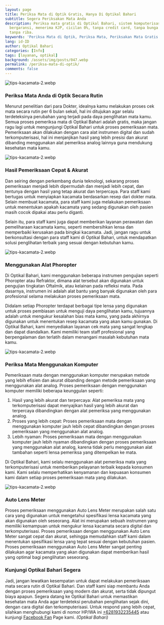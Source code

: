 ```yaml
---
layout: page
title: Periksa Mata di Optik Gratis, Hanya Di Optikal Bahari
subtitle: Segera Periksakan Mata Anda
description: Periksa mata gratis di Optikal Bahari, sistem komputerisasi hasil akurat,
  bergaransi, menerima KJP, cicilan 0%, tanpa credit card, tanpa bunga dan aman
  tanpa riba.
keywords: 'Periksa Mata di Optik, Periksa Mata, Periksakan Mata Gratis'
lang: id-ID
author: Optikal Bahari
categories: [Info]
tags: [layanan, optikal]
background: /assets/img/posts/047.webp
permalink: /periksa-mata-di-optik/
comments: false
---
```


<div class="card-deck mb-3">
  <div class="card shadow p-3 mb-5 bg-white rounded">
    <img
      itemprop="image"
      src="{{"/assets/img/posts/periksa-mata/periksa-mata-gratis-optikal-bahari-14.webp" | relative_url }}"
      class="card-img-top"
      title="Dapatkan Periksa Mata Gratis"
      alt="tips-kacamata-2.webp">
    <div class="card-body">
      <h3 class="card-title">
        Periksa Mata Anda di Optik Secara Rutin
      </h3>
      <p class="card-text text-left">
        Menurut penelitian dari para Dokter, idealnya kamu melakukan proses cek mata secara rutin per 6 bulan sekali, hal ini ditujukan agar selalu terdeteksinya perubahan yang terjadi pada daya penglihatan mata kamu. Semua proses pemeriksa mata di Optikal Bahari adalah gratis, maka jangan ragu lagi untuk mengunjungi Optikal Bahari untuk proses pemeriksaan mata. Pemeriksaan akan dilakukan dengan cara alat instrumen digital dan sudah terkomputerisasi, hal ini menjanjikan hasil yang lebih presisi dan akurat dibanding menggunakan alat pemeriksa analog lainnya guna mendukung kesehatan mata kamu.
      </p>
    </div>
  </div>
</div>

<div class="card-deck mb-3">
  <div class="card shadow p-3 mb-5 bg-white rounded">
    <img
      src="{{"/assets/img/posts/periksa-mata/periksa-mata-gratis-optikal-bahari-2.webp" | relative_url }}"
      class="card-img-top"
      title="Hasil Pemeriksaan Cepat & Akurat"
      alt="tips-kacamata-2.webp">
    <div class="card-body">
      <h3 class="card-title">
        Hasil Pemeriksaan Cepat & Akurat
      </h3>
      <p class="card-text text-left">
        Dan seiring dengan perkembang dunia teknologi, sekarang proses pemeriksaan menjadi lebih dipermudah dan menjadi lebih cepat, dan tentunya dengan hasil yang tetap akurat dan terpercaya. Para staff kami bertugas untuk menyiapkan kacamata berdasarkan resep dari dokter mata. Selain membuat kacamata, para staff kami juga melakukan pemeriksaan untuk menentukan apakah kacamata yang sedang digunakan oleh pasien masih cocok dipakai atau perlu diganti.
      </p>
      <p class="card-text text-left">
        Selain itu, para staff kami juga dapat memberikan layanan perawatan dan pemeliharaan kacamata kamu, seperti membersihkan lensa dan memperbaiki kerusakan pada bingkai kacamata. Jadi, jangan ragu untuk berkonsultasi dengan para staff kami di Optikal Bahari, untuk mendapatkan solusi penglihatan terbaik yang sesuai dengan kebutuhan kamu.
      </p>
    </div>
  </div>
</div>

<div class="card-deck mb-3">
  <div class="card shadow p-3 mb-5 bg-white rounded">
    <img
      src="{{"/assets/img/posts/periksa-mata/periksa-mata-gratis-optikal-bahari-12.webp" | relative_url }}"
      class="card-img-top"
      title="Menggunakan Alat Phoropter"
      alt="tips-kacamata-2.webp">
    <div class="card-body">
      <h3 class="card-title">
        Menggunakan Alat Phoropter
      </h3>
      <p class="card-text text-left">
        Di Optikal Bahari, kami menggunakan beberapa instrumen pengujian seperti Phoropter atau Refraktor, dimana alat tersebut akan digunakan untuk pengujian tingkatan Oftalmik, atau kelainan pada refleksi mata. Pada dasarnya, instrumen ini adalah alat bantu yang banyak digunakan oleh para profesional selama melakukan proses pemeriksaan mata.
      </p>
      <p class="card-text text-left">
        Didalam setiap Phoropter terdapat berbagai tipe lensa yang digunakan untuk proses pembiasan untuk menguji daya penglihatan kamu, tujuannya adalah untuk mengukur kesalahan bias mata kamu, yang  pada akhirnya digunakan untuk menentukan resep kacamata yang akan kamu gunakan. Di Optikal Bahari, kami menyediakan layanan cek mata yang sangat lengkap dan dapat diandalkan. Kami memiliki team staff profesional yang berpengalaman dan terlatih dalam menangani masalah kebutuhan mata kamu.
      </p>
    </div>
  </div>
</div>

<div class="card-deck mb-3">
  <div class="card shadow p-3 mb-5 bg-white rounded">
    <img
      src="{{"/assets/img/posts/periksa-mata/periksa-mata-gratis-optikal-bahari-10.webp" | relative_url }}"
      class="card-img-top"
      alt="tips-kacamata-2.webp">
    <div class="card-body">
      <h3 class="card-title">
        Periksa Mata Menggunakan Komputer
      </h3>
      <p class="card-text text-left">
        Pemeriksaan mata dengan menggunakan komputer merupakan metode yang lebih efisien dan akurat dibanding dengan metode pemeriksaan yang menggunakan alat analog. Proses pemeriksaan dengan menggunakan komputer memiliki beberapa keunggulan seperti:
      </p>
      <ol>
        <li>
          Hasil yang lebih akurat dan terpercaya: Alat pemeriksa mata yang terkomputerisasi dapat menyajikan hasil yang lebih akurat dan terpercaya dibandingkan dengan alat pemeriksa yang menggunakan analog.
        </li>
        <li>
          Proses yang lebih cepat: Proses pemeriksaan mata dengan menggunakan komputer jauh lebih cepat dibandingkan dengan proses pemeriksaan yang menggunakan alat analog.
        </li>
        <li>
          Lebih nyaman: Proses pemeriksaan mata dengan menggunakan komputer jauh lebih nyaman dibandingkan dengan proses pemeriksaan yang menggunakan alat analog, karena tidak perlu menggunakan alat tambahan seperti lensa pemeriksa yang ditempelkan ke mata.
        </li>
      </ol>
      <p class="card-text text-left">
        Di Optikal Bahari, kami selalu menggunakan alat pemeriksa mata yang terkomputerisasi untuk memberikan pelayanan terbaik kepada konsumen kami. Kami selalu memperhatikan kenyamanan dan kepuasan konsumen kami dalam setiap proses pemeriksaan mata yang dilakukan.
      </p>
    </div>
  </div>
</div>

<div class="card-deck mb-3">
  <div class="card shadow p-3 mb-5 bg-white rounded">
    <img
      src="{{"/assets/img/posts/periksa-mata/periksa-mata-gratis-optikal-bahari-11.webp" | relative_url }}"
      class="card-img-top"
      alt="tips-kacamata-2.webp">
    <div class="card-body">
      <h3 class="card-title">
        Auto Lens Meter
      </h3>
      <p class="card-text text-left">
        Proses pemeriksaan menggunakan Auto Lens Meter merupakan salah satu cara yang digunakan untuk mengetahui spesifikasi lensa kacamata yang akan digunakan oleh seseorang. Alat ini merupakan sebuah instrumen yang memiliki kemampuan untuk mengukur lensa kacamata secara digital dan terkomputerisasi. Proses pemeriksaan dengan menggunakan Auto Lens Meter sangat cepat dan akurat, sehingga memudahkan staff kami dalam menentukan spesifikasi lensa yang tepat sesuai dengan kebutuhan pasien. Proses pemeriksaan menggunakan Auto Lens Meter sangat penting dilakukan agar kacamata yang akan digunakan dapat memberikan hasil yang optimal bagi penglihatan seseorang.
      </p>
      <h3 class="card-title">
        Kunjungi Optikal Bahari Segera
      </h3>
      <p class="card-text text-left">
        Jadi, jangan lewatkan kesempatan untuk dapat melakukan pemeriksaan mata secara rutin di Optikal Bahari. Dan staff kami siap membantu Anda dengan proses pemeriksaan yang modern dan akurat, serta tidak dipungut biaya apapun. Segera datang ke Optikal Bahari untuk memastikan kesehatan mata Anda agar terdeteksi perubahan penglihatan sejak dini, dengan cara digital dan terkomputerisasi. Untuk respond yang lebih cepat, silahkan menghubungi kami di nomor HP/WA ini
        <a
          href="https://api.whatsapp.com/send?phone=6281932235445&text=Hallo%2C+saya+butuh+informasi+lebih+lanjut+mengenai+Optikal+Bahari"
          id="WhatsAppClick"
          class="WhatsAppCall"
          title="Call WhatsApp">+6281932235445</a>
        atau kunjungi
        <a
          href="https://www.facebook.com/optikalbahari"
          id="FBClick"
          title="Facebook Page Optikal Bahari"
          class="FacebookPage">Facebook Fan</a>
        Page kami.
        <em>(Optikal Bahari)</em>
      </p>
    </div>
  </div>
</div>
